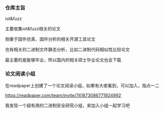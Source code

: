 ### 仓库主旨

iot&fuzz

主要收集iot&fuzz相关的论文

侧重于固件仿真、固件分析的相关开源工具论文

也有相关的二进制文件静态分析，比如二进制代码相似性比较论文



最主要的是能够毕业，所以国内的相关硕士毕业论文也会下载

### 论文阅读小组

在readpaper上创建了一个论文阅读小组，如果有大佬看到，可以加入，指点一二

https://readpaper.com/team/invite/741873086771924992

我发现一个超有用的二进制安全研究小组，来加入小组一起学习吧

### 
